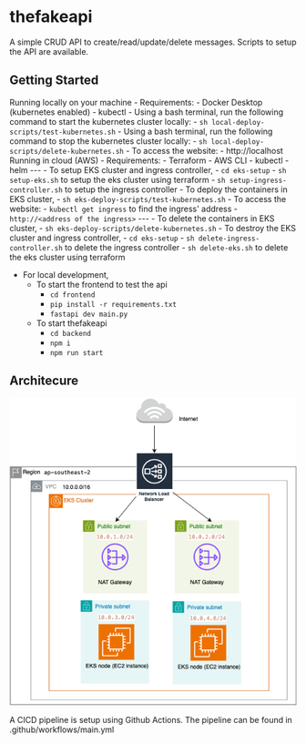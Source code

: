 # thefakeapi

A simple CRUD API to create/read/update/delete messages. Scripts to setup the API are available.

## Getting Started
Running locally on your machine
     - Requirements:
       - Docker Desktop (kubernetes enabled)
       - kubectl
     - Using a bash terminal, run the following command to start the kubernetes cluster locally:
       - `sh local-deploy-scripts/test-kubernetes.sh`
     - Using a bash terminal, run the following command to stop the kubernetes cluster locally:
       - `sh local-deploy-scripts/delete-kubernetes.sh`
     - To access the website:
       - http://localhost
Running in cloud (AWS)
     - Requirements:
       - Terraform
       - AWS CLI
       - kubectl 
       - helm
     --- 
     - To setup EKS cluster and ingress controller, 
       - `cd eks-setup`
       - `sh setup-eks.sh` to setup the eks cluster using terraform
       - `sh setup-ingress-controller.sh` to setup the ingress controller
     - To deploy the containers in EKS cluster,
       - `sh eks-deploy-scripts/test-kubernetes.sh`
     - To access the website:
       - `kubectl get ingress` to find the ingress' address
       - `http://<address of the ingress>` 
     --- 
     - To delete the containers in EKS cluster,
       - `sh eks-deploy-scripts/delete-kubernetes.sh`
     - To destroy the EKS cluster and ingress controller, 
       - `cd eks-setup`
       - `sh delete-ingress-controller.sh` to delete the ingress controller
       - `sh delete-eks.sh` to delete the eks cluster using terraform
- For local development,
  - To start the frontend to test the api
    - `cd frontend` 
    - `pip install -r requirements.txt`
    - `fastapi dev main.py`
  - To start thefakeapi
    - `cd backend`
    - `npm i`
    - `npm run start`

## Architecure 
![architecture.png](architecture.png)

A CICD pipeline is setup using Github Actions. The pipeline can be found in .github/workflows/main.yml
